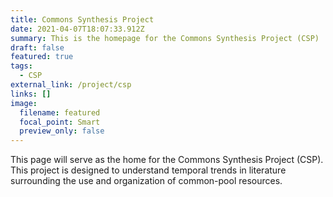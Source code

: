 ```yaml
---
title: Commons Synthesis Project
date: 2021-04-07T18:07:33.912Z
summary: This is the homepage for the Commons Synthesis Project (CSP)
draft: false
featured: true
tags:
  - CSP
external_link: /project/csp
links: []
image:
  filename: featured
  focal_point: Smart
  preview_only: false
---
```

This page will serve as the home for the Commons Synthesis Project (CSP). This project is designed to understand temporal trends in literature surrounding the use and organization of common-pool resources.
